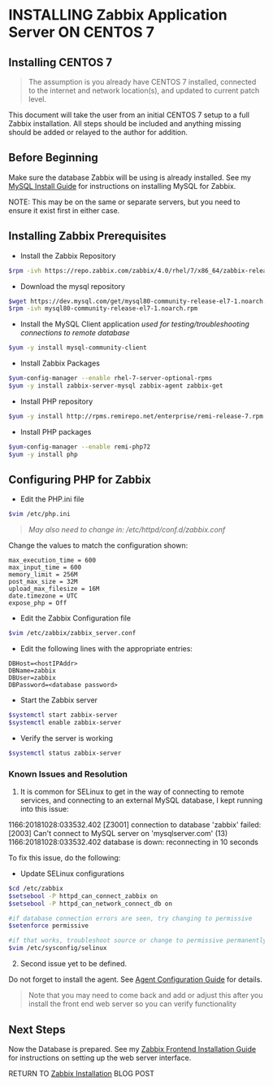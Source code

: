 # INSTALLING Zabbix Application Server ON CENTOS 7 #

## Installing CENTOS 7 ##

>The assumption is you already have CENTOS 7 installed, connected to the internet and network location(s), and updated to current patch level.

This document will take the user from an initial CENTOS 7 setup to a full Zabbix installation.  All steps should be included and anything missing should be added or relayed to the author for addition.

## Before Beginning ##

Make sure the database Zabbix will be using is already installed.  See my [MySQL Install Guide](./Zabbix4MySQLInstall.md) for instructions on installing MySQL for Zabbix.

NOTE:  This may be on the same or separate servers, but you need to ensure it exist first in either case.

## Installing Zabbix Prerequisites ##

- Install the Zabbix Repository

```bash
$rpm -ivh https://repo.zabbix.com/zabbix/4.0/rhel/7/x86_64/zabbix-release-4.0-1.el7.noarch.rpm
```

- Download the mysql repository

```bash
$wget https://dev.mysql.com/get/mysql80-community-release-el7-1.noarch.rpm
$rpm -ivh mysql80-community-release-el7-1.noarch.rpm
```

- Install the MySQL Client application *used for testing/troubleshooting connections to remote database*

```bash
$yum -y install mysql-community-client
```

- Install Zabbix Packages

```bash
$yum-config-manager --enable rhel-7-server-optional-rpms
$yum -y install zabbix-server-mysql zabbix-agent zabbix-get
```

- Install PHP repository

```bash
$yum -y install http://rpms.remirepo.net/enterprise/remi-release-7.rpm
```

- Install PHP packages

```bash
$yum-config-manager --enable remi-php72
$yum -y install php
```

## Configuring PHP for Zabbix ##

- Edit the PHP.ini file

```bash
$vim /etc/php.ini
```

>*May also need to change in: /etc/httpd/conf.d/zabbix.conf*

Change the values to match the configuration shown:

```vim
max_execution_time = 600
max_input_time = 600
memory_limit = 256M
post_max_size = 32M
upload_max_filesize = 16M
date.timezone = UTC
expose_php = Off
```

- Edit the Zabbix Configuration file

```bash
$vim /etc/zabbix/zabbix_server.conf
```

- Edit the following lines with the appropriate entries:

```vim
DBHost=<hostIPAddr>
DBName=zabbix
DBUser=zabbix
DBPassword=<database password>
```

- Start the Zabbix server

```bash
$systemctl start zabbix-server
$systemctl enable zabbix-server
```

- Verify the server is working

```bash
$systemctl status zabbix-server
```

### Known Issues and Resolution ###

1. It is common for SELinux to get in the way of connecting to remote services, and connecting to an external MySQL database, I kept running into this issue:

  1166:20181028:033532.402 [Z3001] connection to database 'zabbix' failed: [2003] Can't connect to MySQL server on 'mysqlserver.com' (13)
  1166:20181028:033532.402 database is down: reconnecting in 10 seconds

To fix this issue, do the following:

- Update SELinux configurations

```bash
$cd /etc/zabbix
$setsebool -P httpd_can_connect_zabbix on
$setsebool -P httpd_can_network_connect_db on

#if database connection errors are seen, try changing to permissive
$setenforce permissive

#if that works, troubleshoot source or change to permissive permanently
$vim /etc/sysconfig/selinux
```

2. Second issue yet to be defined.

Do not forget to install the agent.  See [Agent Configuration Guide](./Zabbix4AgentInstall.md) for details.  

>Note that you may need to come back and add or adjust this after you install the front end web server so you can verify functionality

## Next Steps ##

Now the Database is prepared.  See my [Zabbix Frontend Installation Guide](./Zabbix4FrontEndInstall.md) for instructions on setting up the web server interface.

RETURN TO [Zabbix Installation](.\2018-10-29-Installing_Zabbix.md) BLOG POST